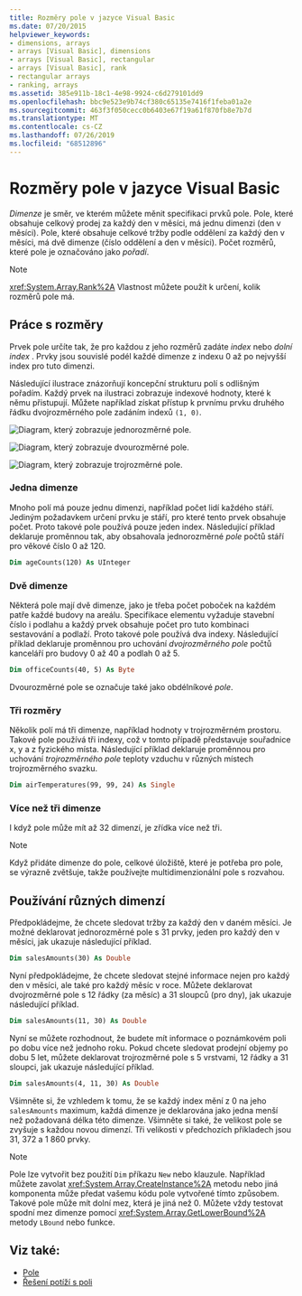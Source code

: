 ```yaml
---
title: Rozměry pole v jazyce Visual Basic
ms.date: 07/20/2015
helpviewer_keywords:
- dimensions, arrays
- arrays [Visual Basic], dimensions
- arrays [Visual Basic], rectangular
- arrays [Visual Basic], rank
- rectangular arrays
- ranking, arrays
ms.assetid: 385e911b-18c1-4e98-9924-c6d279101dd9
ms.openlocfilehash: bbc9e523e9b74cf380c65135e7416f1feba01a2e
ms.sourcegitcommit: 463f3f050cecc0b6403e67f19a61f870fb8e7b7d
ms.translationtype: MT
ms.contentlocale: cs-CZ
ms.lasthandoff: 07/26/2019
ms.locfileid: "68512896"
---
```

# <a name="array-dimensions-in-visual-basic"></a>Rozměry pole v jazyce Visual Basic

*Dimenze* je směr, ve kterém můžete měnit specifikaci prvků pole. Pole, které obsahuje celkový prodej za každý den v měsíci, má jednu dimenzi (den v měsíci). Pole, které obsahuje celkové tržby podle oddělení za každý den v měsíci, má dvě dimenze (číslo oddělení a den v měsíci). Počet rozměrů, které pole je označováno jako *pořadí*.

> [!NOTE]
> <xref:System.Array.Rank%2A> Vlastnost můžete použít k určení, kolik rozměrů pole má.

## <a name="working-with-dimensions"></a>Práce s rozměry

Prvek pole určíte tak, že pro každou z jeho rozměrů zadáte *index* nebo *dolní index* . Prvky jsou souvislé podél každé dimenze z indexu 0 až po nejvyšší index pro tuto dimenzi.

Následující ilustrace znázorňují koncepční strukturu polí s odlišným pořadím. Každý prvek na ilustraci zobrazuje indexové hodnoty, které k němu přistupují. Můžete například získat přístup k prvnímu prvku druhého řádku dvojrozměrného pole zadáním indexů `(1, 0)`.

![Diagram, který zobrazuje jednorozměrné pole.](./media/array-dimensions/one-dimensional-array.gif)

![Diagram, který zobrazuje dvourozměrné pole.](./media/array-dimensions/two-dimensional-array.gif)

![Diagram, který zobrazuje trojrozměrné pole.](./media/array-dimensions/three-dimensional-array.gif)

### <a name="one-dimension"></a>Jedna dimenze

Mnoho polí má pouze jednu dimenzi, například počet lidí každého stáří. Jediným požadavkem určení prvku je stáří, pro které tento prvek obsahuje počet. Proto takové pole používá pouze jeden index. Následující příklad deklaruje proměnnou tak, aby obsahovala jednorozměrné *pole* počtů stáří pro věkové číslo 0 až 120.

```vb
Dim ageCounts(120) As UInteger
```

### <a name="two-dimensions"></a>Dvě dimenze

Některá pole mají dvě dimenze, jako je třeba počet poboček na každém patře každé budovy na areálu. Specifikace elementu vyžaduje stavební číslo i podlahu a každý prvek obsahuje počet pro tuto kombinaci sestavování a podlaží. Proto takové pole používá dva indexy. Následující příklad deklaruje proměnnou pro uchování *dvojrozměrného pole* počtů kanceláří pro budovy 0 až 40 a podlah 0 až 5.

```vb
Dim officeCounts(40, 5) As Byte
```

Dvourozměrné pole se označuje také jako obdélníkové *pole*.

### <a name="three-dimensions"></a>Tři rozměry

Několik polí má tři dimenze, například hodnoty v trojrozměrném prostoru. Takové pole používá tři indexy, což v tomto případě představuje souřadnice x, y a z fyzického místa. Následující příklad deklaruje proměnnou pro uchování *trojrozměrného pole* teploty vzduchu v různých místech trojrozměrného svazku.

```vb
Dim airTemperatures(99, 99, 24) As Single
```

### <a name="more-than-three-dimensions"></a>Více než tři dimenze

I když pole může mít až 32 dimenzí, je zřídka více než tři.

> [!NOTE]
> Když přidáte dimenze do pole, celkové úložiště, které je potřeba pro pole, se výrazně zvětšuje, takže používejte multidimenzionální pole s rozvahou.

## <a name="using-different-dimensions"></a>Používání různých dimenzí

Předpokládejme, že chcete sledovat tržby za každý den v daném měsíci. Je možné deklarovat jednorozměrné pole s 31 prvky, jeden pro každý den v měsíci, jak ukazuje následující příklad.

```vb
Dim salesAmounts(30) As Double
```

Nyní předpokládejme, že chcete sledovat stejné informace nejen pro každý den v měsíci, ale také pro každý měsíc v roce. Můžete deklarovat dvojrozměrné pole s 12 řádky (za měsíc) a 31 sloupců (pro dny), jak ukazuje následující příklad.

```vb
Dim salesAmounts(11, 30) As Double
```

Nyní se můžete rozhodnout, že budete mít informace o poznámkovém poli po dobu více než jednoho roku. Pokud chcete sledovat prodejní objemy po dobu 5 let, můžete deklarovat trojrozměrné pole s 5 vrstvami, 12 řádky a 31 sloupci, jak ukazuje následující příklad.

```vb
Dim salesAmounts(4, 11, 30) As Double
```

Všimněte si, že vzhledem k tomu, že se každý index mění z 0 na jeho `salesAmounts` maximum, každá dimenze je deklarována jako jedna menší než požadovaná délka této dimenze. Všimněte si také, že velikost pole se zvyšuje s každou novou dimenzí. Tři velikosti v předchozích příkladech jsou 31, 372 a 1 860 prvky.

> [!NOTE]
> Pole lze vytvořit bez použití `Dim` příkazu `New` nebo klauzule. Například můžete zavolat <xref:System.Array.CreateInstance%2A> metodu nebo jiná komponenta může předat vašemu kódu pole vytvořené tímto způsobem. Takové pole může mít dolní mez, která je jiná než 0. Můžete vždy testovat spodní mez dimenze pomocí <xref:System.Array.GetLowerBound%2A> metody `LBound` nebo funkce.

## <a name="see-also"></a>Viz také:

- [Pole](../../../../visual-basic/programming-guide/language-features/arrays/index.md)
- [Řešení potíží s poli](../../../../visual-basic/programming-guide/language-features/arrays/troubleshooting-arrays.md)
